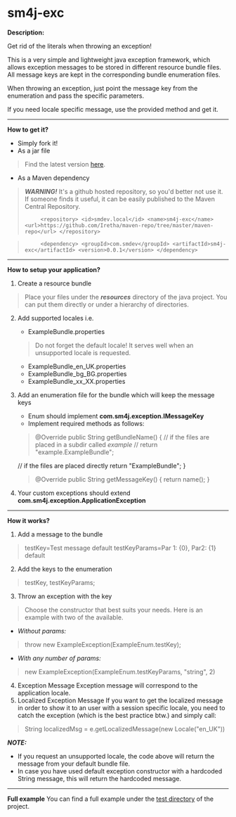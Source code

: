 # sm4j-exc

**Description:**

Get rid of the literals when throwing an exception!

This is a very simple and lightweight java exception framework, which allows exception messages to be stored in different resource bundle files. All message keys are kept in the corresponding bundle enumeration files.

When throwing an exception, just point the message key from the enumeration and pass the specific parameters.

If you need locale specific message, use the provided method and get it.

---------------------------------------
**How to get it?**

 - Simply fork it!
 - As a jar file

> Find the latest version [here](https://github.com/Iretha/sm4j-exc/tree/master/sm4j-exc/target).

 - As a Maven dependency

> ***WARNING!*** It's a github hosted repository, so you'd better not use it. If someone finds it useful, it can be easily published to the Maven Central Repository.
> 
> `		<repository>
			<id>smdev.local</id>
			<name>sm4j-exc</name>
			<url>https://github.com/Iretha/maven-repo/tree/master/maven-repo</url>
		</repository>`

> `		<dependency>
			<groupId>com.smdev</groupId>
			<artifactId>sm4j-exc</artifactId>
			<version>0.0.1</version>
		</dependency>`
> 

------------------------------------
**How to setup your application?**

 1. Create a resource bundle 
> Place your files under the ***resources*** directory of the java project. You can put  them directly or under a hierarchy of directories. 

 2. Add supported locales i.e.
	- ExampleBundle.properties  
	> Do not forget the default locale! It serves well when an unsupported locale is requested.
	
	- ExampleBundle_en_UK.properties
	- ExampleBundle_bg_BG.properties
	- ExampleBundle_xx_XX.properties
	 
 3. Add an enumeration file for the bundle which will keep the message keys
	 - Enum should implement **com.sm4j.exception.IMessageKey**
	 - Implement required methods as follows:
	 
	 > @Override
	public String getBundleName() {
	// if the files are placed in a subdir called *example*
	// return "example.ExampleBundle"; 
	>	
	// if the files are placed directly
	return "ExampleBundle";
	}
	>
	>@Override
	public String getMessageKey() {
		return name();
	}

 4. Your custom exceptions should extend **com.sm4j.exception.ApplicationException**





---------------------------------------
**How it works?**

 1.  Add a message to the bundle
> testKey=Test message default
testKeyParams=Par 1: {0}, Par2: {1} default

 2. Add the keys to the enumeration
> testKey, testKeyParams;

 3. Throw an exception with the key
> Choose the constructor that best suits your needs. Here is an example with two of the available.
 - *Without params:*
 > throw new ExampleException(ExampleEnum.testKey);
 - *With any number of params:*
 > new ExampleException(ExampleEnum.testKeyParams, "string", 2)

 4. Exception Message
Exception message will correspond to the application locale. 
 5. Localized Exception Message
If you want to get the localized message in order to show it to an user with a session specific locale, you need to catch the exception (which is the best practice btw.) and simply call:
>String localizedMsg = e.getLocalizedMessage(new Locale("en_UK"))
>
***NOTE:*** 
- If you request an unsupported locale, the code above will return the message from your default bundle file.
- In case you have used default exception constructor with a hardcoded String message, this will return the hardcoded message.

---------------------------------------
**Full example**
You can find a full example under the [test directory](https://github.com/Iretha/sm4j-exc/tree/master/sm4j-exc/src/test) of the project.